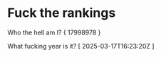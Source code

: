 # Fuck the rankings

Who the hell am I?
{ 17998978 }

What fucking year is it?
[ 2025-03-17T16:23:20Z ]
